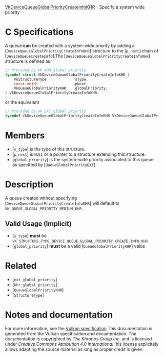 [VkDeviceQueueGlobalPriorityCreateInfoKHR](https://www.khronos.org/registry/vulkan/specs/1.3-extensions/man/html/VkDeviceQueueGlobalPriorityCreateInfoKHR.html) - Specify a system wide priority

# C Specifications
A queue  **can**  be created with a system-wide priority by adding a
[`DeviceQueueGlobalPriorityCreateInfoKHR`] structure to the [`p_next`]
chain of [`DeviceQueueCreateInfo`].The [`DeviceQueueGlobalPriorityCreateInfoKHR`] structure is defined as:
```c
// Provided by VK_KHR_global_priority
typedef struct VkDeviceQueueGlobalPriorityCreateInfoKHR {
    VkStructureType             sType;
    const void*                 pNext;
    VkQueueGlobalPriorityKHR    globalPriority;
} VkDeviceQueueGlobalPriorityCreateInfoKHR;
```
or the equivalent
```c
// Provided by VK_EXT_global_priority
typedef VkDeviceQueueGlobalPriorityCreateInfoKHR VkDeviceQueueGlobalPriorityCreateInfoEXT;
```

# Members
- [`s_type`] is the type of this structure.
- [`p_next`] is `NULL` or a pointer to a structure extending this structure.
- [`global_priority`] is the system-wide priority associated to this queue as specified by [`QueueGlobalPriorityEXT`]

# Description
A queue created without specifying
[`DeviceQueueGlobalPriorityCreateInfoKHR`] will default to
`VK_QUEUE_GLOBAL_PRIORITY_MEDIUM_KHR`.
## Valid Usage (Implicit)
-  [`s_type`] **must**  be `VK_STRUCTURE_TYPE_DEVICE_QUEUE_GLOBAL_PRIORITY_CREATE_INFO_KHR`
-  [`global_priority`] **must**  be a valid [`QueueGlobalPriorityKHR`] value

# Related
- [`ext_global_priority`]
- [`khr_global_priority`]
- [`QueueGlobalPriorityKHR`]
- [`StructureType`]

# Notes and documentation
For more information, see the [Vulkan specification](https://www.khronos.org/registry/vulkan/specs/1.3-extensions/html/vkspec.html)
This documentation is generated from the Vulkan specification and documentation.
The documentation is copyrighted by *The Khronos Group Inc.* and is licensed under *Creative Commons Attribution 4.0 International*.
his license explicitely allows adapting the source material as long as proper credit is given.
        